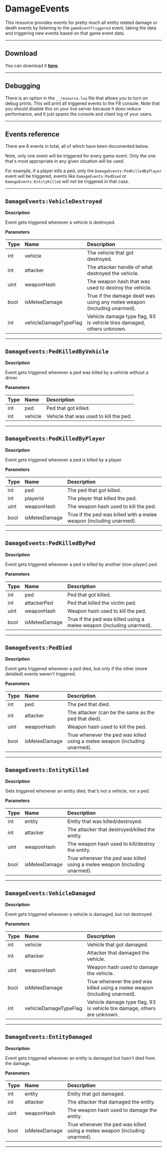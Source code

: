 # DamageEvents

This resource provides events for pretty much all entity related damage or death events by listening to the `gameEventTriggered` event, taking the data and triggering new events based on that game event data.


----

## <i class="fas fa-download"></i> Download
You can download it [**here**](https://github.com/TomGrobbe/damageevents/releases/latest).

----

## <i class="fas fa-wrench"></i> Debugging
There is an option in the `__resource.lua` file that allows you to turn on debug prints. This will print all triggered events to the F8 console. Note that you should disable this on your live server because it does reduce performance, and it just spams the console and client log of your users.

----

## <i class="far fa-list-alt"></i> Events reference

There are 8 events in total, all of which have been documented below.

Note, only one event will be triggered for every game event. Only the one that's most appropriate in any given situation will be used.

For example, if a player kills a ped, only the `DamageEvents:PedKilledByPlayer` event will be triggered, events like `DamageEvents:PedDied` or `DamageEvents:EntityKilled` will not be triggered in that case.

----

## `DamageEvents:VehicleDestroyed`

**Description**

Event gets triggered whenever a vehicle is destroyed.

**Parameters**

|Type|Name|Description|
|:---|:---|:----------|
|int|vehicle|The vehicle that got destroyed.|
|int|attacker|The attacker handle of what destroyed the vehicle.|
|uint|weaponHash|The weapon hash that was used to destroy the vehicle.|
|bool|isMeleeDamage|True if the damage dealt was using any melee weapon (including unarmed).|
|int|vehicleDamageTypeFlag|Vehicle damage type flag, 93 is vehicle tires damaged, others unknown.|

----

## `DamageEvents:PedKilledByVehicle`

**Description**

Event gets triggered whenever a ped was killed by a vehicle without a driver.

**Parameters**

|Type|Name|Description|
|:---|:---|:----------|
|int|ped|Ped that got killed.|
|int|vehicle|Vehicle that was used to kill the ped.|

----

## `DamageEvents:PedKilledByPlayer`

**Description**

Event gets triggered whenever a ped is killed by a player.

**Parameters**

|Type|Name|Description|
|:---|:---|:----------|
|int|ped|The ped that got killed.|
|int|playerId|The player that killed the ped.|
|uint|weaponHash|The weapon hash used to kill the ped.|
|bool|isMeleeDamage|True if the ped was killed with a melee weapon (including unarmed).|

----

## `DamageEvents:PedKilledByPed`

**Description**

Event gets triggered whenever a ped is killed by another (non-player) ped.

**Parameters**

|Type|Name|Description|
|:---|:---|:----------|
|int|ped|Ped that got killed.|
|int|attackerPed|Ped that killed the victim ped.|
|uint|weaponHash|Weapon hash used to kill the ped.|
|bool|isMeleeDamage|True if the ped was killed using a melee weapon (including unarmed).|

----

## `DamageEvents:PedDied`

**Description**

Event gets triggered whenever a ped died, but only if the other (more detailed) events weren't triggered.

**Parameters**

|Type|Name|Description|
|:---|:---|:----------|
|int|ped|The ped that died.|
|int|attacker|The attacker (can be the same as the ped that died).|
|uint|weaponHash|Weapon hash used to kill the ped.|
|bool|isMeleeDamage|True whenever the ped was killed using a melee weapon (including unarmed).|

----

## `DamageEvents:EntityKilled`

**Description**

Gets triggered whenever an entity died, that's not a vehicle, nor a ped.

**Parameters**

|Type|Name|Description|
|:---|:---|:----------|
|int|entity|Entity that was killed/destroyed.|
|int|attacker|The attacker that destroyed/killed the entity.|
|uint|weaponHash|The weapon hash used to kill/destroy the entity.|
|bool|isMeleeDamage|True whenever the ped was killed using a melee weapon (including unarmed).|

----

## `DamageEvents:VehicleDamaged`

**Description**

Event gets triggered whenever a vehicle is damaged, but not destroyed.

**Parameters**

|Type|Name|Description|
|:---|:---|:----------|
|int|vehicle|Vehicle that got damaged.|
|int|attacker|Attacker that damaged the vehicle.|
|uint|weaponHash|Weapon hash used to damage the vehicle.|
|bool|isMeleeDamage|True whenever the ped was killed using a melee weapon (including unarmed).|
|int|vehicleDamageTypeFlag|Vehicle damage type flag, 93 is vehicle tire damage, others are unknown.|


----

## `DamageEvents:EntityDamaged`

**Description**

Event gets triggered whenever an entity is damaged but hasn't died from the damage.

**Parameters**

|Type|Name|Description|
|:---|:---|:----------|
|int|entity|Entity that got damaged.|
|int|attacker|The attacker that damaged the entity.|
|uint|weaponHash|The weapon hash used to damage the entity.|
|bool|isMeleeDamage|True whenever the ped was killed using a melee weapon (including unarmed).|

----

